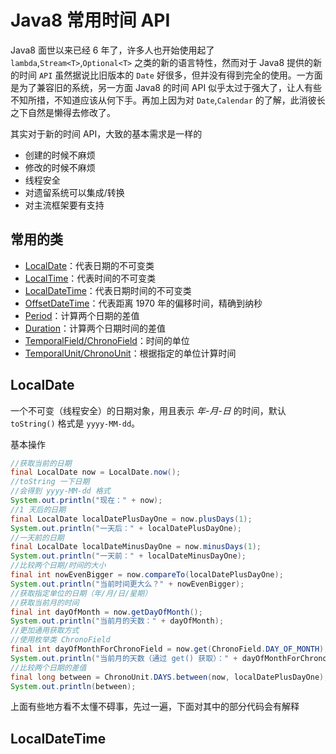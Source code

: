 # Java8 常用时间 API

Java8 面世以来已经 6 年了，许多人也开始使用起了 `lambda`,`Stream<T>`,`Optional<T>` 之类的新的语言特性，然而对于 Java8 提供的新的时间 `API` 虽然据说比旧版本的 `Date` 好很多，但并没有得到完全的使用。一方面是为了兼容旧的系统，另一方面 Java8 的时间 API 似乎太过于强大了，让人有些不知所措，不知道应该从何下手。再加上因为对 `Date`,`Calendar` 的了解，此消彼长之下自然是懒得去修改了。

其实对于新的时间 API，大致的基本需求是一样的

- 创建的时候不麻烦
- 修改的时候不麻烦
- 线程安全
- 对遗留系统可以集成/转换
- 对主流框架要有支持

## 常用的类

- [LocalDate](#LocalDate)：代表日期的不可变类
- [LocalTime](#LocalTime)：代表时间的不可变类
- [LocalDateTime](#LocalDateTime)：代表日期时间的不可变类
- [OffsetDateTime](#OffsetDateTime)：代表距离 1970 年的偏移时间，精确到纳秒
- [Period](#Period)：计算两个日期的差值
- [Duration](#Duration)：计算两个日期时间的差值
- [TemporalField/ChronoField](#TemporalField/ChronoField)：时间的单位
- [TemporalUnit/ChronoUnit](#TemporalUnit/ChronoUnit)：根据指定的单位计算时间

## LocalDate

一个不可变（线程安全）的日期对象，用且表示 *年-月-日* 的时间，默认 `toString()` 格式是 `yyyy-MM-dd`。

基本操作

```java
//获取当前的日期
final LocalDate now = LocalDate.now();
//toString 一下日期
//会得到 yyyy-MM-dd 格式
System.out.println("现在：" + now);
//1 天后的日期
final LocalDate localDatePlusDayOne = now.plusDays(1);
System.out.println("一天后：" + localDatePlusDayOne);
//一天前的日期
final LocalDate localDateMinusDayOne = now.minusDays(1);
System.out.println("一天前：" + localDateMinusDayOne);
//比较两个日期/时间的大小
final int nowEvenBigger = now.compareTo(localDatePlusDayOne);
System.out.println("当前时间更大么？" + nowEvenBigger);
//获取指定单位的日期（年/月/日/星期）
//获取当前月的时间
final int dayOfMonth = now.getDayOfMonth();
System.out.println("当前月的天数：" + dayOfMonth);
//更加通用获取方式
//使用枚举类 ChronoField
final int dayOfMonthForChronoField = now.get(ChronoField.DAY_OF_MONTH);
System.out.println("当前月的天数（通过 get() 获取）：" + dayOfMonthForChronoField);
//比较两个日期的差值
final long between = ChronoUnit.DAYS.between(now, localDatePlusDayOne);
System.out.println(between);
```

上面有些地方看不太懂不碍事，先过一遍，下面对其中的部分代码会有解释

## LocalDateTime
